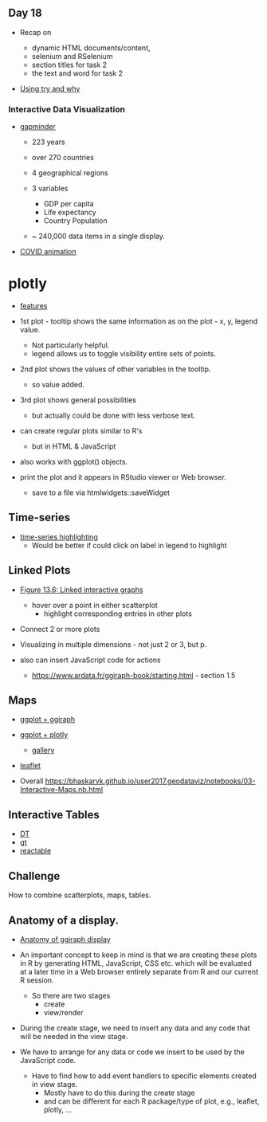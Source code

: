 ## Day 18

+ Recap on 
   + dynamic HTML documents/content, 
   + selenium and RSelenium
   + section titles for task 2
   + the text and word for task 2

+ [Using try and why](try.md)


### Interactive Data Visualization


+ [gapminder](https://www.gapminder.org/tools/#$chart-type=bubbles&url=v2)
  + 223 years
  + over 270 countries
  + 4 geographical regions
  + 3 variables
     + GDP per capita
     + Life expectancy
     + Country Population

  + ~ 240,000 data items in a single display.



+ [COVID animation](https://www.stat.ucdavis.edu/~duncan/VizEg/AnimatedCOVIDMap/animatedMap.html)


# plotly

+ [features](https://rkabacoff.github.io/datavis/Interactive.html#plotly)


+ 1st plot - tooltip shows the same information as on the plot - x, y, legend value.
   + Not particularly helpful.
   + legend allows us to toggle visibility entire sets of points.

+ 2nd plot shows the values of other variables in the tooltip.
   + so value added.

+ 3rd plot shows general possibilities
   + but actually could be done with less verbose text.


+ can create regular plots similar to R's
   + but in HTML & JavaScript

+ also works with ggplot() objects.

+ print the plot and it appears in RStudio viewer or Web browser.
   + save to a file via htmlwidgets::saveWidget


## Time-series

+ [time-series highlighting](https://www.ardata.fr/ggiraph-book/customize.html#sec-hover-opt)
   + Would be better if could click on label in legend to highlight


## Linked Plots

+ [Figure 13.6: Linked interactive graphs](https://rkabacoff.github.io/datavis/Interactive.html#fig:ggiraph3)
  + hover over a point in either scatterplot
     + highlight corresponding entries in other plots

+ Connect 2 or more plots

+ Visualizing in multiple dimensions - not just 2 or 3, but p.

+ also can insert JavaScript code for actions
   + https://www.ardata.fr/ggiraph-book/starting.html - section 1.5



## Maps

+ [ggplot + ggiraph](https://bhaskarvk.github.io/user2017.geodataviz/notebooks/03-Interactive-Maps.nb.html#using-ggiraph)
+ [ggplot + plotly](https://bhaskarvk.github.io/user2017.geodataviz/notebooks/03-Interactive-Maps.nb.html#using-plotly)
   + [gallery](https://plotly.com/r/maps/)
+ [leaflet](https://bhaskarvk.github.io/user2017.geodataviz/notebooks/03-Interactive-Maps.nb.html#using-leaflet)


+ Overall https://bhaskarvk.github.io/user2017.geodataviz/notebooks/03-Interactive-Maps.nb.html



## Interactive Tables

+ [DT](https://rstudio.github.io/DT/)
+ [gt](https://gt.rstudio.com/)
+ [reactable](https://r-graph-gallery.com/package/reactable.html)

## Challenge

How to combine scatterplots, maps, tables.




## Anatomy of a  display.

+ [Anatomy of ggiraph display](anatomy.md)


+ An important concept to keep in mind is that we are creating these
  plots in R by generating HTML, JavaScript, CSS etc. 
  which will be evaluated at a later time in a Web browser entirely separate from R and our current
  R session.
  + So there are two stages
    + create
	+ view/render
  

+ During the create stage, we need to insert any data and any code that will be needed  in the view stage.

+ We have to arrange for any data or code we insert to be used by the JavaScript code.
  + Have to find how to add event handlers to specific elements created in view stage. 
     + Mostly have to do this during the create stage 
	 + and can be different for each R package/type of plot, e.g., leaflet, plotly, ...
